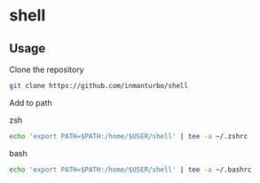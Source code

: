 # shell

## Usage

Clone the repository

```bash
git clone https://github.com/inmanturbo/shell
```

Add to path

zsh

```zsh
echo 'export PATH=$PATH:/home/$USER/shell' | tee -a ~/.zshrc
```

bash
```bash
echo 'export PATH=$PATH:/home/$USER/shell' | tee -a ~/.bashrc
```
